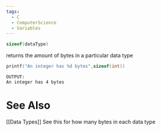 ```yaml
---
tags:
  - C
  - ComputerScience
  - Variables
---
```

```c
sizeof(dataType)
```
returns the amount of bytes in a particular data type

``` c
printf("An integer has %d bytes",sizeof(int))
```
```
OUTPUT:
An integer has 4 bytes
```
# See Also
[[Data Types]] See this for how many bytes in each data type